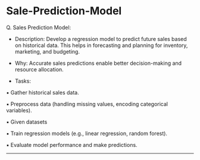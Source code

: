 # Sale-Prediction-Model
Q. Sales Prediction Model:
* Description: Develop a regression model to predict future sales based
on historical data. This helps in forecasting and planning for inventory,
marketing, and budgeting.
* Why: Accurate sales predictions enable better decision-making and
resource allocation.

* Tasks:
  
▪ Gather historical sales data.

▪ Preprocess data (handling missing values, encoding categorical
variables).

▪ Given datasets 

▪ Train regression models (e.g., linear regression, random forest).

▪ Evaluate model performance and make predictions.

--------------------------------------------------------------------------------------------
